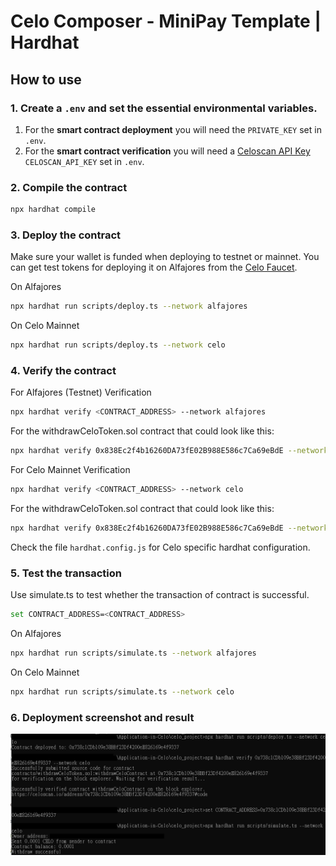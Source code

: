 # Celo Composer - MiniPay Template | Hardhat

## How to use

### 1. Create a  `.env` and set the essential environmental variables.

   1. For the **smart contract deployment** you will need the `PRIVATE_KEY` set in `.env`.
   2. For the **smart contract verification** you will need a [Celoscan API Key](https://celoscan.io/myapikey) `CELOSCAN_API_KEY` set in `.env`.

### 2. Compile the contract 

```bash
npx hardhat compile
```

### 3. Deploy the contract

Make sure your wallet is funded when deploying to testnet or mainnet. You can get test tokens for deploying it on Alfajores from the [Celo Faucet](https://faucet.celo.org/alfajores).

On Alfajores

```bash
npx hardhat run scripts/deploy.ts --network alfajores
```

On Celo Mainnet

```bash
npx hardhat run scripts/deploy.ts --network celo
```

### 4. Verify the contract

For Alfajores (Testnet) Verification

```bash
npx hardhat verify <CONTRACT_ADDRESS> --network alfajores
```

For the withdrawCeloToken.sol contract that could look like this:

```bash
npx hardhat verify 0x838Ec2f4b16260DA73fE02B988E586c7Ca69eBdE --network alfajores
```

For Celo Mainnet Verification

```bash
npx hardhat verify <CONTRACT_ADDRESS> --network celo
```

For the withdrawCeloToken.sol contract that could look like this:

```bash
npx hardhat verify 0x838Ec2f4b16260DA73fE02B988E586c7Ca69eBdE --network celo
```

Check the file `hardhat.config.js` for Celo specific hardhat configuration.

### 5. Test the transaction 

Use simulate.ts to test whether the transaction of contract is successful.

```bash
set CONTRACT_ADDRESS=<CONTRACT_ADDRESS>
```

On Alfajores

```bash
npx hardhat run scripts/simulate.ts --network alfajores
```

On Celo Mainnet

```bash
npx hardhat run scripts/simulate.ts --network celo
```

### 6. Deployment screenshot and result

![Deployment Screenshot](./image/deployment_screenshot.png)